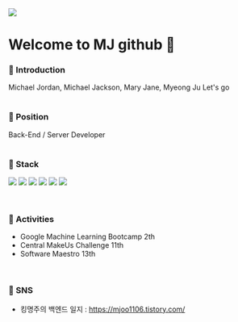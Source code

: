 <img src="https://blog.kakaocdn.net/dn/YQ33g/btrPUnjUstu/k5lD8KhqEwMK8mvMaj3TAK/img.gif">

Welcome to  MJ github 🤴
===

### 🍔 Introduction
Michael Jordan, Michael Jackson, Mary Jane, Myeong Ju Let's go
<br>
<br>

### 🌭 Position
Back-End / Server Developer
<br>
<br>

### 🍟 Stack

<p align=left>
<img src="https://img.shields.io/badge/spring-6DB33F?style=for-the-badge&logo=spring&logoColor=white">
<img src="https://img.shields.io/badge/spring boot-6DB33F?style=for-the-badge&logo=springboot&logoColor=white">
<img src="https://img.shields.io/badge/mysql-4479A1?style=for-the-badge&logo=mysql&logoColor=white">
<img src="https://img.shields.io/badge/gitlab-FC6D26?style=for-the-badge&logo=gitlab&logoColor=white">
<img src="https://img.shields.io/badge/github actions-2088FF?style=for-the-badge&logo=githubactions&logoColor=white">
<img src="https://img.shields.io/badge/nginx-009639?style=for-the-badge&logo=nginx&logoColor=white">
</p>
<br>

### 🥪 Activities
- Google Machine Learning Bootcamp 2th
- Central MakeUs Challenge 11th
- Software Maestro 13th
<br>

### 🌮 SNS
- 킹명주의 백엔드 일지 : https://mjoo1106.tistory.com/<br>

